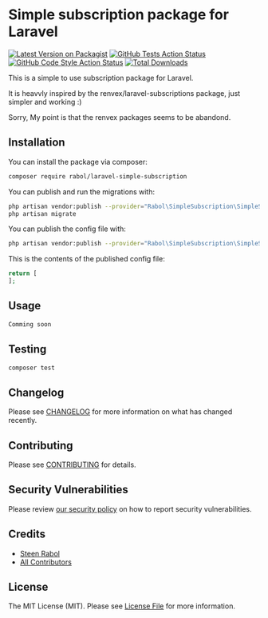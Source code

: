 # Simple subscription package for Laravel

[![Latest Version on Packagist](https://img.shields.io/packagist/v/rabol/laravel-simple-subscription.svg?style=flat-square)](https://packagist.org/packages/rabol/laravel-simple-subscription)
[![GitHub Tests Action Status](https://img.shields.io/github/workflow/status/rabol/laravel-simple-subscription/run-tests?label=tests)](https://github.com/rabol/laravel-simple-subscription/actions?query=workflow%3ATests+branch%3Amaster)
[![GitHub Code Style Action Status](https://img.shields.io/github/workflow/status/rabol/laravel-simple-subscription/Check%20&%20fix%20styling?label=code%20style)](https://github.com/rabol/laravel-simple-subscription/actions?query=workflow%3A"Check+%26+fix+styling"+branch%3Amaster)
[![Total Downloads](https://img.shields.io/packagist/dt/rabol/laravel-simple-subscription.svg?style=flat-square)](https://packagist.org/packages/rabol/laravel-simple-subscription)


This is a simple to use subscription package for Laravel.

It is heavvly inspired by the renvex/laravel-subscriptions package, just simpler and working :)

Sorry, My point is that the renvex packages seems to be abandond.

## Installation

You can install the package via composer:

```bash
composer require rabol/laravel-simple-subscription
```

You can publish and run the migrations with:

```bash
php artisan vendor:publish --provider="Rabol\SimpleSubscription\SimpleSubscriptionServiceProvider" --tag="laravel-simple-subscription-migrations"
php artisan migrate
```

You can publish the config file with:
```bash
php artisan vendor:publish --provider="Rabol\SimpleSubscription\SimpleSubscriptionServiceProvider" --tag="laravel-simple-subscription-config"
```

This is the contents of the published config file:

```php
return [
];
```

## Usage

```php
Comming soon
```

## Testing

```bash
composer test
```

## Changelog

Please see [CHANGELOG](CHANGELOG.md) for more information on what has changed recently.

## Contributing

Please see [CONTRIBUTING](.github/CONTRIBUTING.md) for details.

## Security Vulnerabilities

Please review [our security policy](../../security/policy) on how to report security vulnerabilities.

## Credits

- [Steen Rabol](https://github.com/rabol)
- [All Contributors](../../contributors)

## License

The MIT License (MIT). Please see [License File](LICENSE.md) for more information.
